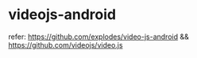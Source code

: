 # videojs-android
refer: https://github.com/explodes/video-js-android &amp;&amp; https://github.com/videojs/video.js
